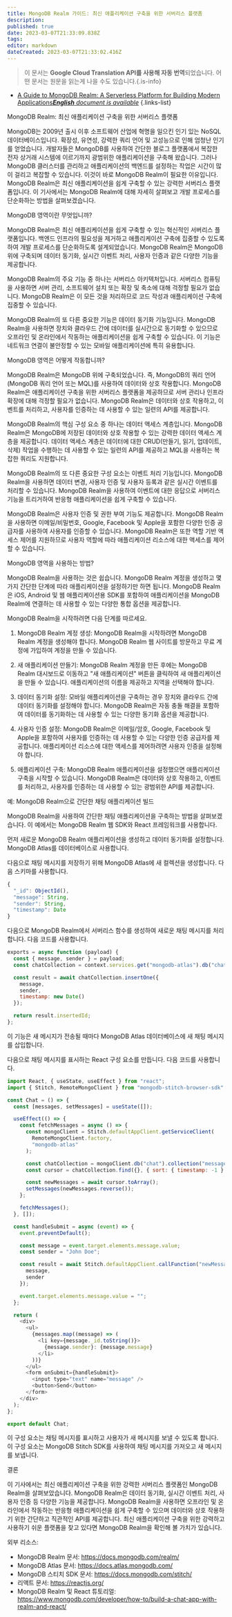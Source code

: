 ```yaml
---
title: MongoDB Realm 가이드: 최신 애플리케이션 구축을 위한 서버리스 플랫폼
description: 
published: true
date: 2023-03-07T21:33:09.838Z
tags: 
editor: markdown
dateCreated: 2023-03-07T21:33:02.416Z
---
```


> 이 문서는 **Google Cloud Translation API를 사용해 자동 번역**되었습니다.
어떤 문서는 원문을 읽는게 나을 수도 있습니다.{.is-info}



- [A Guide to MongoDB Realm: A Serverless Platform for Building Modern Applications***English** document is available*](/en/Knowledge-base/NoSQL/a-guide-to-mongodb-realm-a-serverless-platform-for-building-modern-applications)
{.links-list}

MongoDB Realm: 최신 애플리케이션 구축을 위한 서버리스 플랫폼

MongoDB는 2009년 출시 이후 소프트웨어 산업에 혁명을 일으킨 인기 있는 NoSQL 데이터베이스입니다. 확장성, 유연성, 강력한 쿼리 언어 및 고성능으로 인해 엄청난 인기를 얻었습니다. 개발자들은 MongoDB를 사용하여 간단한 블로그 플랫폼에서 복잡한 전자 상거래 시스템에 이르기까지 광범위한 애플리케이션을 구축해 왔습니다. 그러나 MongoDB 클러스터를 관리하고 애플리케이션의 백엔드를 설정하는 작업은 시간이 많이 걸리고 복잡할 수 있습니다. 이것이 바로 MongoDB Realm이 필요한 이유입니다. MongoDB Realm은 최신 애플리케이션을 쉽게 구축할 수 있는 강력한 서버리스 플랫폼입니다. 이 기사에서는 MongoDB Realm에 대해 자세히 살펴보고 개발 프로세스를 단순화하는 방법을 살펴보겠습니다.

MongoDB 영역이란 무엇입니까?

MongoDB Realm은 최신 애플리케이션을 쉽게 구축할 수 있는 혁신적인 서버리스 플랫폼입니다. 백엔드 인프라의 필요성을 제거하고 애플리케이션 구축에 집중할 수 있도록 하여 개발 프로세스를 단순화하도록 설계되었습니다. MongoDB Realm은 MongoDB 위에 구축되며 데이터 동기화, 실시간 이벤트 처리, 사용자 인증과 같은 다양한 기능을 제공합니다.

MongoDB Realm의 주요 기능 중 하나는 서버리스 아키텍처입니다. 서버리스 컴퓨팅을 사용하면 서버 관리, 소프트웨어 설치 또는 확장 및 축소에 대해 걱정할 필요가 없습니다. MongoDB Realm은 이 모든 것을 처리하므로 코드 작성과 애플리케이션 구축에 집중할 수 있습니다.

MongoDB Realm의 또 다른 중요한 기능은 데이터 동기화 기능입니다. MongoDB Realm을 사용하면 장치와 클라우드 간에 데이터를 실시간으로 동기화할 수 있으므로 오프라인 및 온라인에서 작동하는 애플리케이션을 쉽게 구축할 수 있습니다. 이 기능은 네트워크 연결이 불안정할 수 있는 모바일 애플리케이션에 특히 유용합니다.

MongoDB 영역은 어떻게 작동합니까?

MongoDB Realm은 MongoDB 위에 구축되었습니다. 즉, MongoDB의 쿼리 언어(MongoDB 쿼리 언어 또는 MQL)를 사용하여 데이터와 상호 작용합니다. MongoDB Realm은 애플리케이션 구축을 위한 서버리스 플랫폼을 제공하므로 서버 관리나 인프라 확장에 대해 걱정할 필요가 없습니다. MongoDB Realm은 데이터와 상호 작용하고, 이벤트를 처리하고, 사용자를 인증하는 데 사용할 수 있는 일련의 API를 제공합니다.

MongoDB Realm의 핵심 구성 요소 중 하나는 데이터 액세스 계층입니다. MongoDB Realm은 MongoDB에 저장된 데이터와 상호 작용할 수 있는 강력한 데이터 액세스 계층을 제공합니다. 데이터 액세스 계층은 데이터에 대한 CRUD(만들기, 읽기, 업데이트, 삭제) 작업을 수행하는 데 사용할 수 있는 일련의 API를 제공하고 MQL을 사용하는 복잡한 쿼리도 지원합니다.

MongoDB Realm의 또 다른 중요한 구성 요소는 이벤트 처리 기능입니다. MongoDB Realm을 사용하면 데이터 변경, 사용자 인증 및 사용자 등록과 같은 실시간 이벤트를 처리할 수 있습니다. MongoDB Realm을 사용하여 이벤트에 대한 응답으로 서버리스 기능을 트리거하여 반응형 애플리케이션을 쉽게 구축할 수 있습니다.

MongoDB Realm은 사용자 인증 및 권한 부여 기능도 제공합니다. MongoDB Realm을 사용하면 이메일/비밀번호, Google, Facebook 및 Apple을 포함한 다양한 인증 공급자를 사용하여 사용자를 인증할 수 있습니다. MongoDB Realm은 또한 역할 기반 액세스 제어를 지원하므로 사용자 역할에 따라 애플리케이션 리소스에 대한 액세스를 제어할 수 있습니다.

MongoDB 영역을 사용하는 방법?

MongoDB Realm을 사용하는 것은 쉽습니다. MongoDB Realm 계정을 생성하고 몇 가지 간단한 단계에 따라 애플리케이션을 설정하기만 하면 됩니다. MongoDB Realm은 iOS, Android 및 웹 애플리케이션용 SDK를 포함하여 애플리케이션을 MongoDB Realm에 연결하는 데 사용할 수 있는 다양한 통합 옵션을 제공합니다.

MongoDB Realm을 시작하려면 다음 단계를 따르세요.

1. MongoDB Realm 계정 생성: MongoDB Realm을 시작하려면 MongoDB Realm 계정을 생성해야 합니다. MongoDB Realm 웹 사이트를 방문하고 무료 계정에 가입하여 계정을 만들 수 있습니다.

2. 새 애플리케이션 만들기: MongoDB Realm 계정을 만든 후에는 MongoDB Realm 대시보드로 이동하고 "새 애플리케이션" 버튼을 클릭하여 새 애플리케이션을 만들 수 있습니다. 애플리케이션의 이름을 제공하고 지역을 선택해야 합니다.

3. 데이터 동기화 설정: 모바일 애플리케이션을 구축하는 경우 장치와 클라우드 간에 데이터 동기화를 설정해야 합니다. MongoDB Realm은 자동 충돌 해결을 포함하여 데이터를 동기화하는 데 사용할 수 있는 다양한 동기화 옵션을 제공합니다.

4. 사용자 인증 설정: MongoDB Realm은 이메일/암호, Google, Facebook 및 Apple을 포함하여 사용자를 인증하는 데 사용할 수 있는 다양한 인증 공급자를 제공합니다. 애플리케이션 리소스에 대한 액세스를 제어하려면 사용자 인증을 설정해야 합니다.

5. 애플리케이션 구축: MongoDB Realm 애플리케이션을 설정했으면 애플리케이션 구축을 시작할 수 있습니다. MongoDB Realm은 데이터와 상호 작용하고, 이벤트를 처리하고, 사용자를 인증하는 데 사용할 수 있는 광범위한 API를 제공합니다.

예: MongoDB Realm으로 간단한 채팅 애플리케이션 빌드

MongoDB Realm을 사용하여 간단한 채팅 애플리케이션을 구축하는 방법을 살펴보겠습니다. 이 예에서는 MongoDB Realm 웹 SDK와 React 프레임워크를 사용합니다.

먼저 새로운 MongoDB Realm 애플리케이션을 생성하고 데이터 동기화를 설정합니다. MongoDB Atlas를 데이터베이스로 사용합니다.

다음으로 채팅 메시지를 저장하기 위해 MongoDB Atlas에 새 컬렉션을 생성합니다. 다음 스키마를 사용합니다.

```javascript
{
  "_id": ObjectId(),
  "message": String,
  "sender": String,
  "timestamp": Date
}
```

다음으로 MongoDB Realm에서 서버리스 함수를 생성하여 새로운 채팅 메시지를 처리합니다. 다음 코드를 사용합니다.

```javascript
exports = async function (payload) {
  const { message, sender } = payload;
  const chatCollection = context.services.get("mongodb-atlas").db("chat").collection("messages");

  const result = await chatCollection.insertOne({
    message,
    sender,
    timestamp: new Date()
  });

  return result.insertedId;
};
```

이 기능은 새 메시지가 전송될 때마다 MongoDB Atlas 데이터베이스에 새 채팅 메시지를 삽입합니다.

다음으로 채팅 메시지를 표시하는 React 구성 요소를 만듭니다. 다음 코드를 사용합니다.

```javascript
import React, { useState, useEffect } from "react";
import { Stitch, RemoteMongoClient } from "mongodb-stitch-browser-sdk";

const Chat = () => {
  const [messages, setMessages] = useState([]);

  useEffect(() => {
    const fetchMessages = async () => {
      const mongoClient = Stitch.defaultAppClient.getServiceClient(
        RemoteMongoClient.factory,
        "mongodb-atlas"
      );

      const chatCollection = mongoClient.db("chat").collection("messages");
      const cursor = chatCollection.find({}, { sort: { timestamp: -1 } });

      const newMessages = await cursor.toArray();
      setMessages(newMessages.reverse());
    };

    fetchMessages();
  }, []);

  const handleSubmit = async (event) => {
    event.preventDefault();

    const message = event.target.elements.message.value;
    const sender = "John Doe";

    const result = await Stitch.defaultAppClient.callFunction("newMessage", {
      message,
      sender
    });

    event.target.elements.message.value = "";
  };

  return (
    <div>
      <ul>
        {messages.map((message) => (
          <li key={message._id.toString()}>
            {message.sender}: {message.message}
          </li>
        ))}
      </ul>
      <form onSubmit={handleSubmit}>
        <input type="text" name="message" />
        <button>Send</button>
      </form>
    </div>
  );
};

export default Chat;
```

이 구성 요소는 채팅 메시지를 표시하고 사용자가 새 메시지를 보낼 수 있도록 합니다. 이 구성 요소는 MongoDB Stitch SDK를 사용하여 채팅 메시지를 가져오고 새 메시지를 보냅니다.

결론

이 기사에서는 최신 애플리케이션 구축을 위한 강력한 서버리스 플랫폼인 MongoDB Realm을 살펴보았습니다. MongoDB Realm은 데이터 동기화, 실시간 이벤트 처리, 사용자 인증 등 다양한 기능을 제공합니다. MongoDB Realm을 사용하면 오프라인 및 온라인에서 작동하는 반응형 애플리케이션을 쉽게 구축할 수 있으며 데이터와 상호 작용하기 위한 간단하고 직관적인 API를 제공합니다. 최신 애플리케이션 구축을 위한 강력하고 사용하기 쉬운 플랫폼을 찾고 있다면 MongoDB Realm을 확인해 볼 가치가 있습니다.

외부 리소스:

- MongoDB Realm 문서: https://docs.mongodb.com/realm/
- MongoDB Atlas 문서: https://docs.atlas.mongodb.com/
- MongoDB 스티치 SDK 문서: https://docs.mongodb.com/stitch/
- 리액트 문서: https://reactjs.org/
- MongoDB Realm 및 React 튜토리얼: https://www.mongodb.com/developer/how-to/build-a-chat-app-with-realm-and-react/